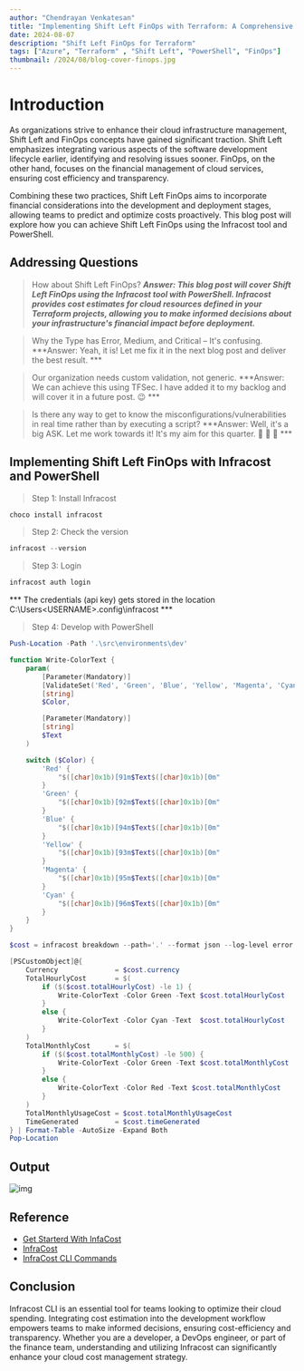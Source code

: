 ```yaml
---
author: "Chendrayan Venkatesan"
title: "Implementing Shift Left FinOps with Terraform: A Comprehensive Guide "
date: 2024-08-07
description: "Shift Left FinOps for Terraform"
tags: ["Azure", "Terraform" , "Shift Left", "PowerShell", "FinOps"]
thumbnail: /2024/08/blog-cover-finops.jpg
---
```


# Introduction

As organizations strive to enhance their cloud infrastructure management, Shift Left and FinOps concepts have gained significant traction. Shift Left emphasizes integrating various aspects of the software development lifecycle earlier, identifying and resolving issues sooner. FinOps, on the other hand, focuses on the financial management of cloud services, ensuring cost efficiency and transparency.

Combining these two practices, Shift Left FinOps aims to incorporate financial considerations into the development and deployment stages, allowing teams to predict and optimize costs proactively. This blog post will explore how you can achieve Shift Left FinOps using the Infracost tool and PowerShell.

## Addressing Questions

> How about Shift Left FinOps?
***Answer: This blog post will cover Shift Left FinOps using the Infracost tool with PowerShell. Infracost provides cost estimates for cloud resources defined in your Terraform projects, allowing you to make informed decisions about your infrastructure's financial impact before deployment.***

> Why the Type has Error, Medium, and Critical – It's confusing.
***Answer: Yeah, it is! Let me fix it in the next blog post and deliver the best result. ***

> Our organization needs custom validation, not generic.
***Answer: We can achieve this using TFSec. I have added it to my backlog and will cover it in a future post. :wink: ***

> Is there any way to get to know the misconfigurations/vulnerabilities in real time rather than by executing a script?
***Answer: Well, it's a big ASK. Let me work towards it! It's my aim for this quarter. :star_struck: :star_struck: :star_struck: ***

## Implementing Shift Left FinOps with Infracost and PowerShell

> Step 1: Install Infracost

```PowerShell
choco install infracost
```

> Step 2: Check the version

```PowerShell
infracost --version
```

> Step 3: Login

```PowerShell
infracost auth login
```

*** The credentials (api key) gets stored in the location C:\Users\<USERNAME>\.config\infracost ***

> Step 4: Develop with PowerShell 

```PowerShell
Push-Location -Path '.\src\environments\dev'

function Write-ColorText {
    param(
        [Parameter(Mandatory)]
        [ValidateSet('Red', 'Green', 'Blue', 'Yellow', 'Magenta', 'Cyan')]
        [string]
        $Color,

        [Parameter(Mandatory)]
        [string]
        $Text
    )

    switch ($Color) {
        'Red' {
            "$([char]0x1b)[91m$Text$([char]0x1b)[0m"
        }
        'Green' {
            "$([char]0x1b)[92m$Text$([char]0x1b)[0m" 
        }
        'Blue' {
            "$([char]0x1b)[94m$Text$([char]0x1b)[0m" 
        }
        'Yellow' {
            "$([char]0x1b)[93m$Text$([char]0x1b)[0m"
        }
        'Magenta' {
            "$([char]0x1b)[95m$Text$([char]0x1b)[0m" 
        }
        'Cyan' {
            "$([char]0x1b)[96m$Text$([char]0x1b)[0m" 
        }
    }
}

$cost = infracost breakdown --path='.' --format json --log-level error | ConvertFrom-Json 

[PSCustomObject]@{
    Currency              = $cost.currency
    TotalHourlyCost       = $(
        if ($($cost.totalHourlyCost) -le 1) {
            Write-ColorText -Color Green -Text $cost.totalHourlyCost 
        }
        else {
            Write-ColorText -Color Cyan -Text  $cost.totalHourlyCost
        }
    )
    TotalMonthlyCost      = $(
        if ($($cost.totalMonthlyCost) -le 500) {
            Write-ColorText -Color Green -Text $cost.totalMonthlyCost 
        }
        else { 
            Write-ColorText -Color Red -Text $cost.totalMonthlyCost 
        }
    )
    TotalMonthlyUsageCost = $cost.totalMonthlyUsageCost
    TimeGenerated         = $cost.timeGenerated
} | Format-Table -AutoSize -Expand Both
Pop-Location
```


## Output 

![img](/2024/08/InfraCost.png)


## Reference

- [Get Starterd With InfaCost](https://www.infracost.io/docs/)  
- [InfraCost](https://www.infracost.io/)  
- [InfraCost CLI Commands](https://www.infracost.io/docs/features/cli_commands/)  

## Conclusion

Infracost CLI is an essential tool for teams looking to optimize their cloud spending. Integrating cost estimation into the development workflow empowers teams to make informed decisions, ensuring cost-efficiency and transparency. Whether you are a developer, a DevOps engineer, or part of the finance team, understanding and utilizing Infracost can significantly enhance your cloud cost management strategy.